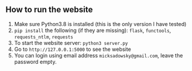 ## How to run the website

1. Make sure Python3.8 is installed (this is the only version I have tested)
2. `pip install` the following (if they are missing): `flask`, `functools`, `requests_ntlm`, `requests`
3. To start the website server: `python3 server.py`
4. Go to `http://127.0.0.1:5000` to see the website
5. You can login using email address `micksadowsky@gmail.com`, leave the password empty.
